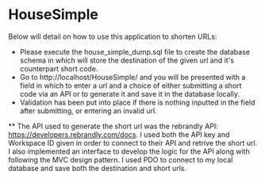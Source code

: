 # HouseSimple

Below will detail on how to use this application to shorten URLs:

- Please execute the house_simple_dump.sql file to create the database schema in which will store the destination of the given url and it's counterpart short code.
- Go to http://localhost/HouseSimple/ and you will be presented with a field in which to enter a url and a choice of either submitting a short code via an API or to generate it and save it in the database locally.
- Validation has been put into place if there is nothing inputted in the field after submitting, or entering an invalid url.

** The API used to generate the short url was the rebrandly API: https://developers.rebrandly.com/docs. I used both the API key and Workspace ID given in order to connect to their API and retrive the short url.
I also implemented an interface to develop the logic for the API along with following the MVC design pattern. I used PDO to connect to my local database and save both the destination and short urls.
